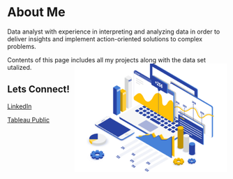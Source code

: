 
# About Me 

Data analyst with experience in interpreting and analyzing data in order to deliver insights and implement action-oriented solutions to complex problems. 

Contents of this page includes all my projects along with the data set utalized. <img src ="https://github.com/Kishp92/Kishp92/blob/50358456d3636d17105ddf8842f32aacf5c81026/Data-Analytics-What-is-Data-Analytics-Edureka-1.png" width="350" height="auto" align="right">


## Lets Connect!


<a href="www.linkedin.com/in/kishanpateldata"> LinkedIn</a>

<a href="https://public.tableau.com/app/profile/kishan.patel2847#!/">Tableau Public</a>
